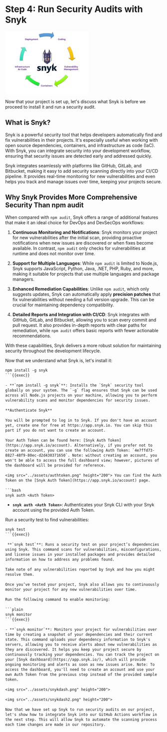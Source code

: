 # Step 4: Run Security Audits with Snyk

<img src="../assets/logo1.jpg" height="200">

Now that your project is set up, let's discuss what Snyk is before we proceed to install it and run a security audit.

## What is Snyk?

Snyk is a powerful security tool that helps developers automatically find and fix vulnerabilities in their projects. It's especially useful when working with open source dependencies, containers, and infrastructure as code (IaC). With Snyk, you can integrate security into your development workflow, ensuring that security issues are detected early and addressed quickly.

Snyk integrates seamlessly with platforms like GitHub, GitLab, and Bitbucket, making it easy to add security scanning directly into your CI/CD pipeline. It provides real-time monitoring for new vulnerabilities and even helps you track and manage issues over time, keeping your projects secure.

## Why Snyk Provides More Comprehensive Security Than npm audit

When compared with `npm audit`, Snyk offers a range of additional features that make it an ideal choice for DevOps and DevSecOps workflows:

1. **Continuous Monitoring and Notifications**: Snyk monitors your project for new vulnerabilities after the initial scan, providing proactive notifications when new issues are discovered or when fixes become available. In contrast, `npm audit` only checks for vulnerabilities at runtime and does not monitor over time.
   
2. **Support for Multiple Languages**: While `npm audit` is limited to Node.js, Snyk supports JavaScript, Python, Java, .NET, PHP, Ruby, and more, making it suitable for projects that use multiple languages and package managers.

3. **Enhanced Remediation Capabilities**: Unlike `npm audit`, which only suggests updates, Snyk can automatically apply **precision patches** that fix vulnerabilities without needing a full version upgrade. This can be crucial for maintaining dependency compatibility.

4. **Detailed Reports and Integration with CI/CD**: Snyk integrates with GitHub, GitLab, and Bitbucket, allowing you to scan every commit and pull request. It also provides in-depth reports with clear paths for remediation, while `npm audit` offers basic reports with fewer actionable recommendations.

With these capabilities, Snyk delivers a more robust solution for maintaining security throughout the development lifecycle.

Now that we understand what Snyk is, let's install it:

```plain
npm install -g snyk
```{{exec}}

- **`npm install -g snyk`**: Installs the `Snyk` security tool globally on your system. The `-g` flag ensures that Snyk can be used across all Node.js projects on your machine, allowing you to perform vulnerability scans and monitor dependencies for security issues.

**Authenticate Snyk**

You will be prompted to log in to Snyk. If you don't have an account yet, create one for free at https://app.snyk.io. You can skip this part if you do not want to create an account.

Your Auth Token can be found here: [Snyk Auth Token](https://app.snyk.io/account). Alternatively, if you prefer not to create an account, you can use the following Auth Token: `4e7ffd73-8827-48f9-80ec-d2d430371650`. Note: without creating an account, you won't be able to access the full dashboard view; however, pictures of the dashboard will be provided for reference.

<img src="../assets/authtoken.png" height="200"> You can find the Auth Token on the [Snyk Auth Token](https://app.snyk.io/account) page.

```bash
snyk auth <Auth Token>
```

- **`snyk auth <Auth Token>`**: Authenticates your Snyk CLI with your Snyk account using the provided Auth Token.

Run a security test to find vulnerabilities:

```plain
snyk test
```{{exec}}

 **`snyk test`**: Runs a security test on your project’s dependencies using Snyk. This command scans for vulnerabilities, misconfigurations, and license issues in your installed packages and provides detailed information on how to address any problems found.

Take note of any vulnerabilities reported by Snyk and how you might resolve them.

Once you’ve tested your project, Snyk also allows you to continuously monitor your project for any new vulnerabilities over time.

Run the following command to enable monitoring:

```plain
snyk monitor
```{{exec}}

- **`snyk monitor`**: Monitors your project for vulnerabilities over time by creating a snapshot of your dependencies and their current state. This command uploads your dependency information to Snyk's servers, allowing you to receive alerts about new vulnerabilities as they are discovered. It helps you keep your project secure by continuously tracking your dependencies. You can track the project on your [Snyk dashboard](https://app.snyk.io/), which will provide ongoing monitoring and alerts as soon as new issues arise. Note: To access the dashboard, you'll need to create an account and use your own Auth Token from the previous step instead of the provided sample token.

<img src="../assets/snykdash.png" height="200">

<img src="../assets/snykdash2.png" height="200">

Now that we have set up Snyk to run security audits on our project, let's show how to integrate Snyk into our GitHub Actions workflow in the next step. This will allow Snyk to automate the scanning process each time changes are made in our repository.